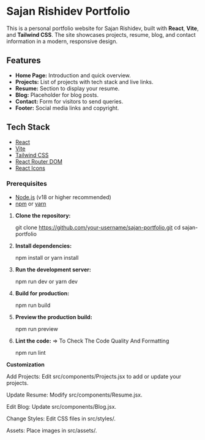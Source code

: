 # Sajan Rishidev Portfolio

This is a personal portfolio website for Sajan Rishidev, built with **React**, **Vite**, and **Tailwind CSS**. The site showcases projects, resume, blog, and contact information in a modern, responsive design.

## Features

- **Home Page:** Introduction and quick overview.
- **Projects:** List of projects with tech stack and live links.
- **Resume:** Section to display your resume.
- **Blog:** Placeholder for blog posts.
- **Contact:** Form for visitors to send queries.
- **Footer:** Social media links and copyright.

## Tech Stack

- [React](https://react.dev/)
- [Vite](https://vitejs.dev/)
- [Tailwind CSS](https://tailwindcss.com/)
- [React Router DOM](https://reactrouter.com/)
- [React Icons](https://react-icons.github.io/react-icons/)

 

<!-- ====================================== Getting Started =============================-->

### Prerequisites

- [Node.js](https://nodejs.org/) (v18 or higher recommended)
- [npm](https://www.npmjs.com/) or [yarn](https://yarnpkg.com/)



<!-- =============================== Installation=================================================== -->

1. **Clone the repository:**
 
   git clone https://github.com/your-username/sajan-portfolio.git
   cd sajan-portfolio



 
2. **Install dependencies:**
 
   npm install
    or
   yarn install
  



3. **Run the development server:**
  
   npm run dev
    or
   yarn dev
    


4. **Build for production:**

   npm run build



5. **Preview the production build:**

   npm run preview



6. **Lint the code:**
=> To Check The Code Quality And Formatting

   npm run lint



**Customization**

   Add Projects: Edit src/components/Projects.jsx to add or update your projects.
   
   Update Resume: Modify src/components/Resume.jsx.
   
   Edit Blog: Update src/components/Blog.jsx.
   
   Change Styles: Edit CSS files in src/styles/.
   
   Assets: Place images in src/assets/.
